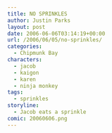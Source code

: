 ```yaml
---
title: NO SPRINKLES
author: Justin Parks
layout: post
date: 2006-06-06T03:14:19+00:00
url: /2006/06/05/no-sprinkles/
categories:
  - Chipmunk Bay
characters:
  - jacob
  - kaigon
  - karen
  - ninja monkey
tags:
  - sprinkles
storyline:
  - Jacob eats a sprinkle
comic: 20060606.png  
---
```

